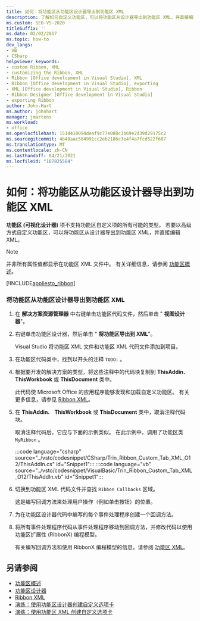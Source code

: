 ```yaml
---
title: 如何：将功能区从功能区设计器导出到功能区 XML
description: 了解如何自定义功能区，可以将功能区从设计器导出到功能区 XML，并直接编辑 XML。
ms.custom: SEO-VS-2020
titleSuffix: ''
ms.date: 02/02/2017
ms.topic: how-to
dev_langs:
- VB
- CSharp
helpviewer_keywords:
- custom Ribbon, XML
- customizing the Ribbon, XML
- Ribbon [Office development in Visual Studio], XML
- Ribbon [Office development in Visual Studio], exporting
- XML [Office development in Visual Studio], Ribbon
- Ribbon Designer [Office development in Visual Studio]
- exporting Ribbon
author: John-Hart
ms.author: johnhart
manager: jmartens
ms.workload:
- office
ms.openlocfilehash: 1514410094deaf9c77e088c3b69e2d39d29175c2
ms.sourcegitcommit: 4b40aac584991cc2eb2186c3e4f4a7fcd522f607
ms.translationtype: MT
ms.contentlocale: zh-CN
ms.lasthandoff: 04/21/2021
ms.locfileid: "107825584"
---
```

# <a name="how-to-export-a-ribbon-from-the-ribbon-designer-to-ribbon-xml"></a>如何：将功能区从功能区设计器导出到功能区 XML
  **功能区 (可视化设计器)** 项不支持功能区自定义项的所有可能的类型。 若要以高级方式自定义功能区，可以将功能区从设计器导出到功能区 XML，并直接编辑 XML。

> [!NOTE]
> 并非所有属性值都显示在功能区 XML 文件中。 有关详细信息，请参阅 [功能区概述](../vsto/ribbon-overview.md)。

 [!INCLUDE[appliesto_ribbon](../vsto/includes/appliesto-ribbon-md.md)]

### <a name="to-export-a-ribbon-from-the-ribbon-designer-to-ribbon-xml"></a>将功能区从功能区设计器导出到功能区 XML

1. 在 **解决方案资源管理器** 中右键单击功能区代码文件，然后单击 " **视图设计器**"。

2. 右键单击功能区设计器，然后单击 " **将功能区导出到 XML**"。

     Visual Studio 将功能区 XML 文件和功能区 XML 代码文件添加到项目。

3. 在功能区代码类中，找到以开头的注释 `TODO:` 。

4. 根据要开发的解决方案的类型，将这些注释中的代码块复制到 **ThisAddin**、 **ThisWorkbook** 或 **ThisDocument** 类中。

     此代码使 Microsoft Office 的应用程序能够发现和加载自定义功能区。 有关更多信息，请参见 [Ribbon XML](../vsto/ribbon-xml.md)。

5. 在 **ThisAddin**、 **ThisWorkbook** 或 **ThisDocument** 类中，取消注释代码块。

     取消注释代码后，它应与下面的示例类似。 在此示例中，调用了功能区类 `MyRibbon` 。

     :::code language="csharp" source="../vsto/codesnippet/CSharp/Trin_Ribbon_Custom_Tab_XML_O12/ThisAddIn.cs" id="Snippet1":::
     :::code language="vb" source="../vsto/codesnippet/VisualBasic/Trin_Ribbon_Custom_Tab_XML_O12/ThisAddIn.vb" id="Snippet1":::

6. 切换到功能区 XML 代码文件并查找 `Ribbon Callbacks` 区域。

     这是编写回调方法来处理用户操作（例如单击按钮）的位置。

7. 为在功能区设计器代码中编写的每个事件处理程序创建一个回调方法。

8. 将所有事件处理程序代码从事件处理程序移动到回调方法，并修改代码以使用功能区扩展性 (RibbonX) 编程模型。

     有关编写回调方法和使用 RibbonX 编程模型的信息，请参阅 [功能区 XML](../vsto/ribbon-xml.md)。

## <a name="see-also"></a>另请参阅
- [功能区概述](../vsto/ribbon-overview.md)
- [功能区设计器](../vsto/ribbon-designer.md)
- [Ribbon XML](../vsto/ribbon-xml.md)
- [演练：使用功能区设计器创建自定义选项卡](../vsto/walkthrough-creating-a-custom-tab-by-using-the-ribbon-designer.md)
- [演练：使用功能区 XML 创建自定义选项卡](../vsto/walkthrough-creating-a-custom-tab-by-using-ribbon-xml.md)
